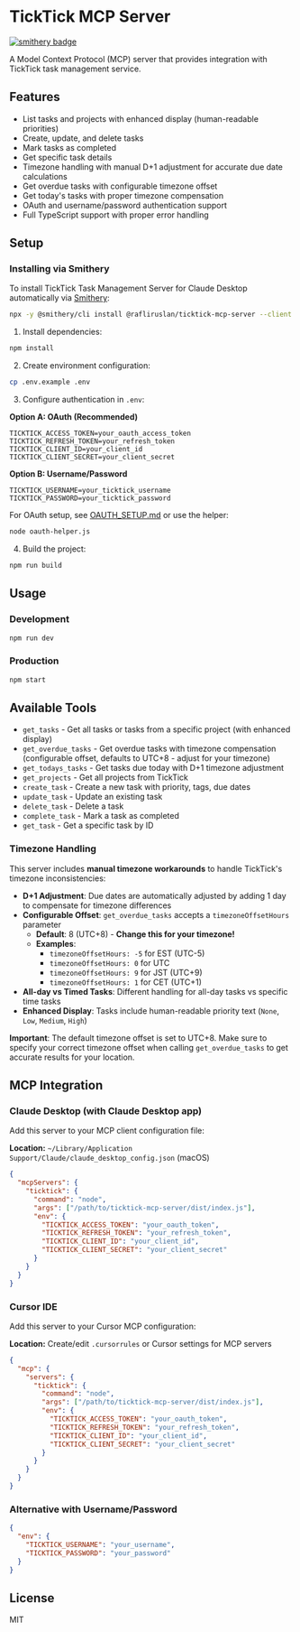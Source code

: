 # TickTick MCP Server

[![smithery badge](https://smithery.ai/badge/@rafliruslan/ticktick-mcp-server)](https://smithery.ai/server/@rafliruslan/ticktick-mcp-server)

A Model Context Protocol (MCP) server that provides integration with TickTick task management service.

## Features

- List tasks and projects with enhanced display (human-readable priorities)
- Create, update, and delete tasks
- Mark tasks as completed
- Get specific task details
- Timezone handling with manual D+1 adjustment for accurate due date calculations
- Get overdue tasks with configurable timezone offset
- Get today's tasks with proper timezone compensation
- OAuth and username/password authentication support
- Full TypeScript support with proper error handling

## Setup

### Installing via Smithery

To install TickTick Task Management Server for Claude Desktop automatically via [Smithery](https://smithery.ai/server/@rafliruslan/ticktick-mcp-server):

```bash
npx -y @smithery/cli install @rafliruslan/ticktick-mcp-server --client claude
```

1. Install dependencies:
```bash
npm install
```

2. Create environment configuration:
```bash
cp .env.example .env
```

3. Configure authentication in `.env`:

**Option A: OAuth (Recommended)**
```env
TICKTICK_ACCESS_TOKEN=your_oauth_access_token
TICKTICK_REFRESH_TOKEN=your_refresh_token
TICKTICK_CLIENT_ID=your_client_id
TICKTICK_CLIENT_SECRET=your_client_secret
```

**Option B: Username/Password**
```env
TICKTICK_USERNAME=your_ticktick_username
TICKTICK_PASSWORD=your_ticktick_password
```

For OAuth setup, see [OAUTH_SETUP.md](./OAUTH_SETUP.md) or use the helper:
```bash
node oauth-helper.js
```

4. Build the project:
```bash
npm run build
```

## Usage

### Development
```bash
npm run dev
```

### Production
```bash
npm start
```

## Available Tools

- `get_tasks` - Get all tasks or tasks from a specific project (with enhanced display)
- `get_overdue_tasks` - Get overdue tasks with timezone compensation (configurable offset, defaults to UTC+8 - adjust for your timezone)
- `get_todays_tasks` - Get tasks due today with D+1 timezone adjustment
- `get_projects` - Get all projects from TickTick
- `create_task` - Create a new task with priority, tags, due dates
- `update_task` - Update an existing task
- `delete_task` - Delete a task
- `complete_task` - Mark a task as completed
- `get_task` - Get a specific task by ID

### Timezone Handling

This server includes **manual timezone workarounds** to handle TickTick's timezone inconsistencies:

- **D+1 Adjustment**: Due dates are automatically adjusted by adding 1 day to compensate for timezone differences
- **Configurable Offset**: `get_overdue_tasks` accepts a `timezoneOffsetHours` parameter 
  - **Default**: 8 (UTC+8) - **Change this for your timezone!**
  - **Examples**: 
    - `timezoneOffsetHours: -5` for EST (UTC-5)
    - `timezoneOffsetHours: 0` for UTC
    - `timezoneOffsetHours: 9` for JST (UTC+9)
    - `timezoneOffsetHours: 1` for CET (UTC+1)
- **All-day vs Timed Tasks**: Different handling for all-day tasks vs specific time tasks
- **Enhanced Display**: Tasks include human-readable priority text (`None`, `Low`, `Medium`, `High`)

**Important**: The default timezone offset is set to UTC+8. Make sure to specify your correct timezone offset when calling `get_overdue_tasks` to get accurate results for your location.

## MCP Integration

### Claude Desktop (with Claude Desktop app)

Add this server to your MCP client configuration file:

**Location:** `~/Library/Application Support/Claude/claude_desktop_config.json` (macOS)

```json
{
  "mcpServers": {
    "ticktick": {
      "command": "node",
      "args": ["/path/to/ticktick-mcp-server/dist/index.js"],
      "env": {
        "TICKTICK_ACCESS_TOKEN": "your_oauth_token",
        "TICKTICK_REFRESH_TOKEN": "your_refresh_token",
        "TICKTICK_CLIENT_ID": "your_client_id",
        "TICKTICK_CLIENT_SECRET": "your_client_secret"
      }
    }
  }
}
```

### Cursor IDE

Add this server to your Cursor MCP configuration:

**Location:** Create/edit `.cursorrules` or Cursor settings for MCP servers

```json
{
  "mcp": {
    "servers": {
      "ticktick": {
        "command": "node",
        "args": ["/path/to/ticktick-mcp-server/dist/index.js"],
        "env": {
          "TICKTICK_ACCESS_TOKEN": "your_oauth_token",
          "TICKTICK_REFRESH_TOKEN": "your_refresh_token", 
          "TICKTICK_CLIENT_ID": "your_client_id",
          "TICKTICK_CLIENT_SECRET": "your_client_secret"
        }
      }
    }
  }
}
```

### Alternative with Username/Password

```json
{
  "env": {
    "TICKTICK_USERNAME": "your_username",
    "TICKTICK_PASSWORD": "your_password"
  }
}
```

## License

MIT
